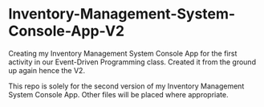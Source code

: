 # Inventory-Management-System-Console-App-V2
Creating my Inventory Management System Console App for the first activity in our Event-Driven Programming class. Created it from the ground up again hence the V2.

This repo is solely for the second version of my Inventory Management System Console App. Other files will be placed where appropriate.